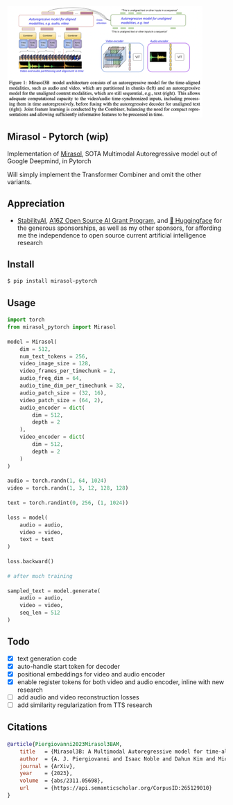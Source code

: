<img src="./mirasol.png" width="450px"></img>

## Mirasol - Pytorch (wip)

Implementation of <a href="https://arxiv.org/abs/2311.05698">Mirasol</a>, SOTA Multimodal Autoregressive model out of Google Deepmind, in Pytorch

Will simply implement the Transformer Combiner and omit the other variants.

## Appreciation

- <a href="https://stability.ai/">StabilityAI</a>, <a href="https://a16z.com/supporting-the-open-source-ai-community/">A16Z Open Source AI Grant Program</a>, and <a href="https://huggingface.co/">🤗 Huggingface</a> for the generous sponsorships, as well as my other sponsors, for affording me the independence to open source current artificial intelligence research

## Install

```bash
$ pip install mirasol-pytorch
```

## Usage

```python
import torch
from mirasol_pytorch import Mirasol

model = Mirasol(
    dim = 512,
    num_text_tokens = 256,
    video_image_size = 128,
    video_frames_per_timechunk = 2,
    audio_freq_dim = 64,
    audio_time_dim_per_timechunk = 32,
    audio_patch_size = (32, 16),
    video_patch_size = (64, 2),
    audio_encoder = dict(
        dim = 512,
        depth = 2
    ),
    video_encoder = dict(
        dim = 512,
        depth = 2
    )
)

audio = torch.randn(1, 64, 1024)
video = torch.randn(1, 3, 12, 128, 128)

text = torch.randint(0, 256, (1, 1024))

loss = model(
    audio = audio,
    video = video,
    text = text
)

loss.backward()

# after much training

sampled_text = model.generate(
    audio = audio,
    video = video,
    seq_len = 512
)
```

## Todo

- [x] text generation code
- [x] auto-handle start token for decoder
- [x] positional embeddings for video and audio encoder
- [x] enable register tokens for both video and audio encoder, inline with new research
- [ ] add audio and video reconstruction losses
- [ ] add similarity regularization from TTS research

## Citations

```bibtex
@article{Piergiovanni2023Mirasol3BAM,
    title   = {Mirasol3B: A Multimodal Autoregressive model for time-aligned and contextual modalities},
    author  = {A. J. Piergiovanni and Isaac Noble and Dahun Kim and Michael S. Ryoo and Victor Gomes and Anelia Angelova},
    journal = {ArXiv},
    year    = {2023},
    volume  = {abs/2311.05698},
    url     = {https://api.semanticscholar.org/CorpusID:265129010}
}
```
